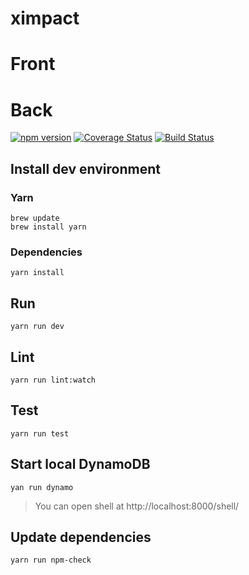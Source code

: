 # ximpact

# Front

# Back

[![npm version](https://badge.fury.io/js/npm.svg)](https://badge.fury.io/js/npm) [![Coverage Status](https://coveralls.io/repos/github/xebia-france/ximpact/badge.svg?branch=master)](https://coveralls.io/github/xebia-france/ximpact?branch=master) [![Build Status](https://travis-ci.org/xebia-france/ximpact.svg?branch=master)](https://travis-ci.org/xebia-france/ximpact)

## Install dev environment

### Yarn

```shell
brew update
brew install yarn
```

### Dependencies

```shell
yarn install
```

## Run

```shell
yarn run dev
```

## Lint

```shell
yarn run lint:watch
```

## Test

```shell
yarn run test
```

## Start local DynamoDB

```shell
yan run dynamo
```

> You can open shell at http://localhost:8000/shell/

## Update dependencies

```shell
yarn run npm-check
```